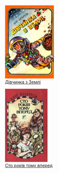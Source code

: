 ![](Дівчинка%20з%20Землі.jpg)  
[Дівчинка з Землі](Дівчинка%20з%20Землі)

![](Сто%20років%20тому%20вперед.jpg)  
[Сто років тому вперед](Сто%20років%20тому%20вперед)
